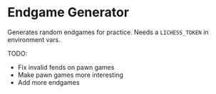 # Endgame Generator

Generates random endgames for practice. Needs a `LICHESS_TOKEN` in environment vars.

TODO:

* Fix invalid fends on pawn games
* Make pawn games more interesting
* Add more endgames